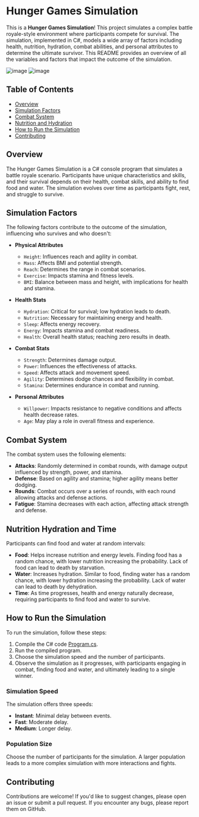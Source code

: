 # Hunger Games Simulation

This is a **Hunger Games Simulation**! This project simulates a complex battle royale-style environment where participants compete for survival. The simulation, implemented in C#, models a wide array of factors including health, nutrition, hydration, combat abilities, and personal attributes to determine the ultimate survivor. This README provides an overview of all the variables and factors that impact the outcome of the simulation.

![image](https://github.com/itsme12453/The-Hunger-Games-Simulation/assets/74871622/93f9b76b-1ef0-4d52-92dc-5d0346b4fe9c)
![image](https://github.com/itsme12453/The-Hunger-Games-Simulation/assets/74871622/b111e07f-bcf2-4277-aae2-83ac4f210486)

## Table of Contents
- [Overview](#overview)
- [Simulation Factors](#simulation-factors)
- [Combat System](#combat-system)
- [Nutrition and Hydration](#nutrition-hydration-and-time)
- [How to Run the Simulation](#how-to-run-the-simulation)
- [Contributing](#contributing)

## Overview
The Hunger Games Simulation is a C# console program that simulates a battle royale scenario. Participants have unique characteristics and skills, and their survival depends on their health, combat skills, and ability to find food and water. The simulation evolves over time as participants fight, rest, and struggle to survive.

## Simulation Factors
The following factors contribute to the outcome of the simulation, influencing who survives and who doesn't:

- **Physical Attributes**
  - `Height`: Influences reach and agility in combat.
  - `Mass`: Affects BMI and potential strength.
  - `Reach`: Determines the range in combat scenarios.
  - `Exercise`: Impacts stamina and fitness levels.
  - `BMI`: Balance between mass and height, with implications for health and stamina.

- **Health Stats**
  - `Hydration`: Critical for survival; low hydration leads to death.
  - `Nutrition`: Necessary for maintaining energy and health.
  - `Sleep`: Affects energy recovery.
  - `Energy`: Impacts stamina and combat readiness.
  - `Health`: Overall health status; reaching zero results in death.

- **Combat Stats**
  - `Strength`: Determines damage output.
  - `Power`: Influences the effectiveness of attacks.
  - `Speed`: Affects attack and movement speed.
  - `Agility`: Determines dodge chances and flexibility in combat.
  - `Stamina`: Determines endurance in combat and running.

- **Personal Attributes**
  - `Willpower`: Impacts resistance to negative conditions and affects health decrease rates.
  - `Age`: May play a role in overall fitness and experience.

## Combat System
The combat system uses the following elements:

- **Attacks**: Randomly determined in combat rounds, with damage output influenced by strength, power, and stamina.
- **Defense**: Based on agility and stamina; higher agility means better dodging.
- **Rounds**: Combat occurs over a series of rounds, with each round allowing attacks and defense actions.
- **Fatigue**: Stamina decreases with each action, affecting attack strength and defense.


## Nutrition Hydration and Time
Participants can find food and water at random intervals:

- **Food**: Helps increase nutrition and energy levels. Finding food has a random chance, with lower nutrition increasing the probability. Lack of food can lead to death by starvation.
- **Water**: Increases hydration. Similar to food, finding water has a random chance, with lower hydration increasing the probability. Lack of water can lead to death by dehydration.
- **Time**: As time progresses, health and energy naturally decrease, requiring participants to find food and water to survive.

## How to Run the Simulation
To run the simulation, follow these steps:
1. Compile the C# code [Program.cs](https://github.com/itsme12453/The-Hunger-Games-Simulation/blob/main/simulation/simulation/Program.cs).
2. Run the compiled program.
3. Choose the simulation speed and the number of participants.
4. Observe the simulation as it progresses, with participants engaging in combat, finding food and water, and ultimately leading to a single winner.

### Simulation Speed
The simulation offers three speeds:
- **Instant**: Minimal delay between events.
- **Fast**: Moderate delay.
- **Medium**: Longer delay.

### Population Size
Choose the number of participants for the simulation. A larger population leads to a more complex simulation with more interactions and fights.

## Contributing
Contributions are welcome! If you'd like to suggest changes, please open an issue or submit a pull request. If you encounter any bugs, please report them on GitHub.

